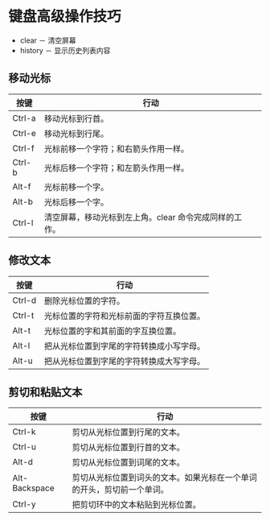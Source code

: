 # 键盘高级操作技巧

- clear － 清空屏幕
- history － 显示历史列表内容
## 移动光标
|按键|行动|
|---|---|
|Ctrl-a|移动光标到行首。
|Ctrl-e|移动光标到行尾。
|Ctrl-f|光标前移一个字符；和右箭头作用一样。
|Ctrl-b|光标后移一个字符；和左箭头作用一样。
|Alt-f|光标前移一个字。
|Alt-b|光标后移一个字。
|Ctrl-l|清空屏幕，移动光标到左上角。clear 命令完成同样的工作。
## 修改文本
|按键|行动|
|---|---|
|Ctrl-d|删除光标位置的字符。
|Ctrl-t|光标位置的字符和光标前面的字符互换位置。
|Alt-t|光标位置的字和其前面的字互换位置。
|Alt-l|把从光标位置到字尾的字符转换成小写字母。
|Alt-u|把从光标位置到字尾的字符转换成大写字母。
## 剪切和粘贴文本
|按键|行动|
|---|---|
|Ctrl-k|剪切从光标位置到行尾的文本。
|Ctrl-u|剪切从光标位置到行首的文本。
|Alt-d|剪切从光标位置到词尾的文本。
|Alt-Backspace|剪切从光标位置到词头的文本。如果光标在一个单词的开头，剪切前一个单词。
|Ctrl-y|把剪切环中的文本粘贴到光标位置。
